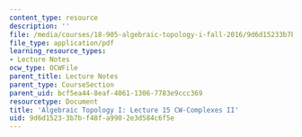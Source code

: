 ```yaml
---
content_type: resource
description: ''
file: /media/courses/18-905-algebraic-topology-i-fall-2016/9d6d15233b7bf48fa9902e3d584c6f5e_MIT18_905F16_lec15.pdf
file_type: application/pdf
learning_resource_types:
- Lecture Notes
ocw_type: OCWFile
parent_title: Lecture Notes
parent_type: CourseSection
parent_uid: bcf5ea44-8eaf-4061-1306-7783e9ccc369
resourcetype: Document
title: 'Algebraic Topology I: Lecture 15 CW-Complexes II'
uid: 9d6d1523-3b7b-f48f-a990-2e3d584c6f5e
---
```

